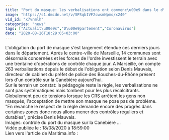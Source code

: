 ```yaml
---
title: "Port du masque: les verbalisations ont commenc\u00e9 dans le d\u00e9partement"
image: "https://s1.dmcdn.net/v/SPSqb1VF2cwsmNpmo/x240"
vid_id: "x7vnmlh"
categories: "news"
tags: ["Actualit\u00e9s","D\u00e9partement","Coronavirus"]
date: "2020-08-26T18:29:05+03:00"
---
```

L'obligation du port de masque s'est largement étendue ces derniers jours dans le département. Après le centre-ville de Marseille, 14 communes sont désormais concernées et les forces de l'ordre investissent le terrain avec une trentaine d'opérations de contrôle chaque jour. A Marseille, on compte 263 verbalisations depuis le début de l'obligation selon Denis Mauvais, directeur de cabinet du préfet de police des Bouches-du-Rhône présent lors d'un contrôle sur la Canebière aujourd'hui.  <br>Sur le terrain un constat: la pédagogie reste la règle, les verbalisations ne sont pas systématiques mais tombent pour les plus récalcitrants. Globalement peu de tensions lorsque les CRS arrêtent les gens non masqués, l'acceptation de mettre son masque ne pose pas de problème. &quot;En revanche le respect de la règle demande encore des progrès dans certaines zones donc nous allons mener des contrôles réguliers et durables&quot;, précise Denis Mauvais.   <br>Images: contrôle du port du masque sur la Canebière ...  <br>Vidéo publiée le : 18/08/2020 à 18:59:00  <br>Lien vers l'article de Maritima.info :  <br>
